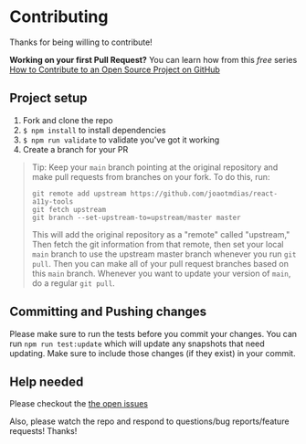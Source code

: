 # Contributing

Thanks for being willing to contribute!

**Working on your first Pull Request?** You can learn how from this _free_
series [How to Contribute to an Open Source Project on GitHub][egghead]

## Project setup

1. Fork and clone the repo
2. `$ npm install` to install dependencies
3. `$ npm run validate` to validate you've got it working
4. Create a branch for your PR

> Tip: Keep your `main` branch pointing at the original repository and make
> pull requests from branches on your fork. To do this, run:
>
> ```
> git remote add upstream https://github.com/joaotmdias/react-a11y-tools
> git fetch upstream
> git branch --set-upstream-to=upstream/master master
> ```
>
> This will add the original repository as a "remote" called "upstream," Then
> fetch the git information from that remote, then set your local `main`
> branch to use the upstream master branch whenever you run `git pull`. Then you
> can make all of your pull request branches based on this `main` branch.
> Whenever you want to update your version of `main`, do a regular `git pull`.

## Committing and Pushing changes

Please make sure to run the tests before you commit your changes. You can run
`npm run test:update` which will update any snapshots that need updating. Make
sure to include those changes (if they exist) in your commit.

## Help needed

Please checkout the [the open issues][issues]

Also, please watch the repo and respond to questions/bug reports/feature
requests! Thanks!

<!-- prettier-ignore-start -->
[egghead]: https://egghead.io/series/how-to-contribute-to-an-open-source-project-on-github
[issues]: https://github.com/joaotmdias/react-a11y-tools/issues
<!-- prettier-ignore-end -->
